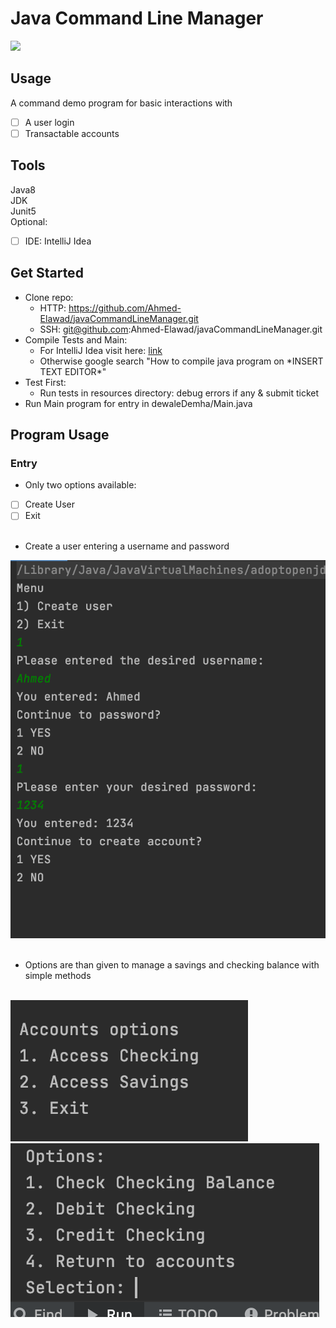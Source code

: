 <div>
  <h1>Java Command Line Manager</h1>
</div>
<img src="https://img.shields.io/github/languages/top/Ahmed-Elawad/javaCommandLineManager" />

## Usage
A command demo program for basic interactions with
- [ ] A user login
- [ ] Transactable accounts

## Tools
Java8<br/>
JDK<br/>
Junit5<br/>
Optional:
- [ ] IDE: IntelliJ Idea

## Get Started
- Clone repo:
  - HTTP: https://github.com/Ahmed-Elawad/javaCommandLineManager.git
  - SSH: git@github.com:Ahmed-Elawad/javaCommandLineManager.git
- Compile Tests and Main:
  - For IntelliJ Idea visit here: [link](https://www.jetbrains.com/help/idea/performing-tests.html)
  - Otherwise google search "How to compile java program on \*INSERT TEXT EDITOR\*"
- Test First:
  - Run tests in resources directory: debug errors if any & submit ticket
- Run Main program for entry in dewaleDemha/Main.java



## Program Usage
### Entry
- Only two options available:
- [ ] Create User
- [ ] Exit<br /><br/>

- Create a user entering a username and password
<img src="https://github.com/Ahmed-Elawad/javaCommandLineManager/blob/master/Assets/EntrySteps.png" />
<br /><br/>

- Options are than given to manage a savings and checking balance with simple methods
<br />
<img src="https://github.com/Ahmed-Elawad/javaCommandLineManager/blob/master/Assets/optionsForAccounts.png" />
<img src="https://github.com/Ahmed-Elawad/javaCommandLineManager/blob/master/Assets/accountMethods.png" />
